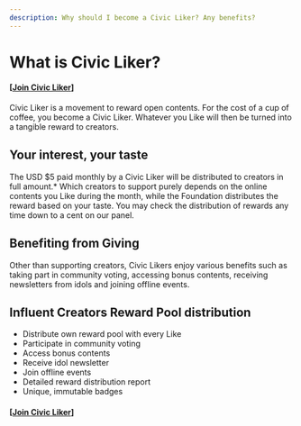 ```yaml
---
description: Why should I become a Civic Liker? Any benefits?
---
```


# What is Civic Liker?

#### \[[Join **Civic Liker**](https://liker.land/civic)\]

Civic Liker is a movement to reward open contents. For the cost of a cup of coffee, you become a Civic Liker. Whatever you Like will then be turned into a tangible reward to creators.

## **Your interest, your taste**

The USD $5 paid monthly by a Civic Liker will be distributed to creators in full amount.\* Which creators to support purely depends on the online contents you Like during the month, while the Foundation distributes the reward based on your taste. You may check the distribution of rewards any time down to a cent on our panel.

## **Benefiting from Giving**

Other than supporting creators, Civic Likers enjoy various benefits such as taking part in community voting, accessing bonus contents, receiving newsletters from idols and joining offline events.

## **Influent Creators Reward Pool distribution**

* Distribute own reward pool with every Like
* Participate in community voting
* Access bonus contents
* Receive idol newsletter
* Join offline events
* Detailed reward distribution report
* Unique, immutable badges

#### \[[Join **Civic Liker**](https://liker.land/civic)\]

